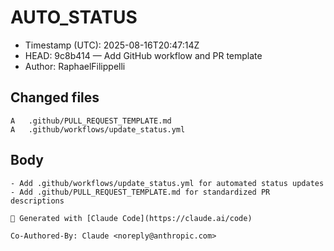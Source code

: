 # AUTO_STATUS

- Timestamp (UTC): 2025-08-16T20:47:14Z
- HEAD: 9c8b414 — Add GitHub workflow and PR template
- Author: RaphaelFilippelli

## Changed files
```
A	.github/PULL_REQUEST_TEMPLATE.md
A	.github/workflows/update_status.yml
```

## Body
```
- Add .github/workflows/update_status.yml for automated status updates
- Add .github/PULL_REQUEST_TEMPLATE.md for standardized PR descriptions

🤖 Generated with [Claude Code](https://claude.ai/code)

Co-Authored-By: Claude <noreply@anthropic.com>
```
